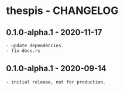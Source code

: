 # thespis - CHANGELOG

## 0.1.0-alpha.1 - 2020-11-17

	- update dependencies.
	- fix docs.rs

## 0.1.0-alpha.1 - 2020-09-14

	- initial release, not for production.




